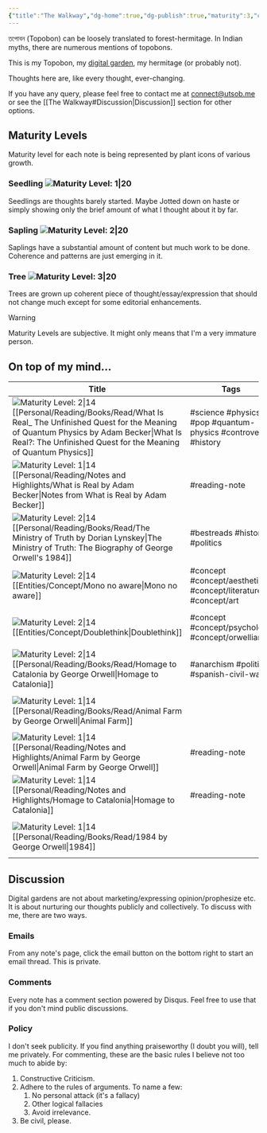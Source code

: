 ```yaml
---
{"title":"The Walkway","dg-home":true,"dg-publish":true,"maturity":3,"created":"2023-01-02T21:30:15+06:00","updated":"2023-01-19T00:17:27+06:00","dg-metatags":{"description":"Utsob's Digital Garden","og:description":"Utsob's Digital Garden"},"permalink":"/the-walkway/","metatags":{"description":"Utsob's Digital Garden","og:description":"Utsob's Digital Garden"},"tags":["gardenEntry"],"dgPassFrontmatter":true}
---
```


তপোবন (Topobon) can be loosely translated to forest-hermitage. In Indian myths, there are numerous mentions of topobons.

This is my Topobon, my [digital garden](https://cagrimmett.com/notes/2020/11/08/what-are-digital-gardens/), my hermitage (or probably not).

Thoughts here are, like every thought, ever-changing.

If you have any query, please feel free to contact me at [connect@utsob.me](mailto:connect@utsob.me) or see the [[The Walkway#Discussion\|Discussion]] section for other options.

## Maturity Levels
Maturity level for each note is being represented by plant icons of various growth.

### Seedling ![Maturity Level: 1|20](https://topobon.utsob.me/img/tree-1.svg)
Seedlings are thoughts barely started. Maybe Jotted down on haste or simply showing only the brief amount of what I thought about it by far.

### Sapling ![Maturity Level: 2|20](https://topobon.utsob.me/img/tree-2.svg)
Saplings have a substantial amount of content but much work to be done. Coherence and patterns are just emerging in it.

### Tree ![Maturity Level: 3|20](https://topobon.utsob.me/img/tree-3.svg)
Trees are grown up coherent piece of thought/essay/expression that should not change much except for some editorial enhancements.


> [!Warning] 
> Maturity Levels are subjective. It might only means that I'm a very immature person.


## On top of my mind…
| Title                                                                                                                                                                                                                                                              | Tags                                                          | Updated                                                   | Created                                                   |
| ------------------------------------------------------------------------------------------------------------------------------------------------------------------------------------------------------------------------------------------------------------------ | ------------------------------------------------------------- | --------------------------------------------------------- | --------------------------------------------------------- |
| ![Maturity Level: 2\|14](https://topobon.utsob.me/img/tree-2.svg) [[Personal/Reading/Books/Read/What Is Real_ The Unfinished Quest for the Meaning of Quantum Physics by Adam  Becker\|What Is Real?: The Unfinished Quest for the Meaning of Quantum Physics]] | #science #physics #pop #quantum-physics #controversy #history | <center><small>Jan 24, 2023<hr/>12:27 pm</small></center> | <center><small>Mar 21, 2021<hr/>12:00 am</small></center> |
| ![Maturity Level: 1\|14](https://topobon.utsob.me/img/tree-1.svg) [[Personal/Reading/Notes and Highlights/What is Real by Adam Becker\|Notes from What is Real by Adam Becker]]                                                                                 | #reading-note                                                 | <center><small>Jan 23, 2023<hr/>03:20 pm</small></center> | <center><small>Jan 23, 2023<hr/>02:00 pm</small></center> |
| ![Maturity Level: 2\|14](https://topobon.utsob.me/img/tree-2.svg) [[Personal/Reading/Books/Read/The Ministry of Truth by Dorian Lynskey\|The Ministry of Truth: The Biography of George Orwell's 1984]]                                                         | #bestreads #history #politics                                 | <center><small>Jan 20, 2023<hr/>12:24 pm</small></center> | <center><small>Jul 07, 2019<hr/>12:00 am</small></center> |
| ![Maturity Level: 2\|14](https://topobon.utsob.me/img/tree-2.svg) [[Entities/Concept/Mono no aware\|Mono no aware]]                                                                                                                                             | #concept #concept/aesthetics #concept/literature #concept/art | <center><small>Jan 20, 2023<hr/>11:07 am</small></center> | <center><small>Dec 28, 2022<hr/>11:32 am</small></center> |
| ![Maturity Level: 2\|14](https://topobon.utsob.me/img/tree-2.svg) [[Entities/Concept/Doublethink\|Doublethink]]                                                                                                                                                 | #concept #concept/psychology #concept/orwellian               | <center><small>Jan 19, 2023<hr/>04:35 pm</small></center> | <center><small>Jan 19, 2023<hr/>04:02 pm</small></center> |
| ![Maturity Level: 2\|14](https://topobon.utsob.me/img/tree-2.svg) [[Personal/Reading/Books/Read/Homage to Catalonia by George Orwell\|Homage to Catalonia]]                                                                                                     | #anarchism #politics #spanish-civil-war                       | <center><small>Jan 19, 2023<hr/>04:34 pm</small></center> | <center><small>Jan 24, 2019<hr/>12:00 am</small></center> |
| ![Maturity Level: 1\|14](https://topobon.utsob.me/img/tree-1.svg) [[Personal/Reading/Books/Read/Animal Farm by George Orwell\|Animal Farm]]                                                                                                                     |                                                               | <center><small>Jan 19, 2023<hr/>04:32 pm</small></center> | <center><small>Mar 22, 2016<hr/>12:00 am</small></center> |
| ![Maturity Level: 1\|14](https://topobon.utsob.me/img/tree-1.svg) [[Personal/Reading/Notes and Highlights/Animal Farm by George Orwell\|Animal Farm by George Orwell]]                                                                                          | #reading-note                                                 | <center><small>Jan 19, 2023<hr/>04:29 pm</small></center> | <center><small>Aug 27, 2017<hr/>06:23 pm</small></center> |
| ![Maturity Level: 1\|14](https://topobon.utsob.me/img/tree-1.svg) [[Personal/Reading/Notes and Highlights/Homage to Catalonia\|Homage to Catalonia]]                                                                                                            | #reading-note                                                 | <center><small>Jan 19, 2023<hr/>04:27 pm</small></center> | <center><small>Mar 22, 2029<hr/>05:48 pm</small></center> |
| ![Maturity Level: 1\|14](https://topobon.utsob.me/img/tree-1.svg) [[Personal/Reading/Books/Read/1984 by George Orwell\|1984]]                                                                                                                                   |                                                               | <center><small>Jan 19, 2023<hr/>04:24 pm</small></center> | <center><small>Nov 29, 2015<hr/>12:00 am</small></center> |

## Discussion
Digital gardens are not about marketing/expressing opinion/prophesize etc. It is about nurturing our thoughts publicly and collectively. To discuss with me, there are two ways.

### Emails
From any note's page, click the email button on the bottom right to start an email thread. This is private.

### Comments
Every note has a comment section powered by Disqus. Feel free to use that if you don't mind public discussions.

### Policy
I don't seek publicity. If you find anything praiseworthy (I doubt you will), tell me privately. For commenting, these are the basic rules I believe not too much to abide by:
1. Constructive Criticism.
2. Adhere to the rules of arguments. To name a few:
    1. No personal attack (it's a fallacy)
    2. Other logical fallacies
    3. Avoid irrelevance.
3. Be civil, please.
